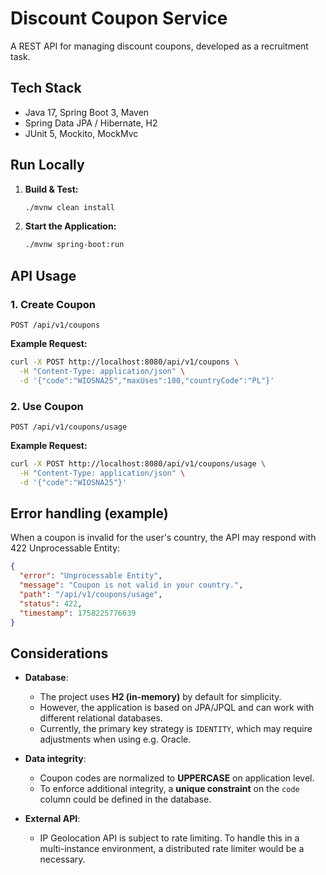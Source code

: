 # Discount Coupon Service

A REST API for managing discount coupons, developed as a recruitment task.

## Tech Stack

- Java 17, Spring Boot 3, Maven
- Spring Data JPA / Hibernate, H2
- JUnit 5, Mockito, MockMvc

## Run Locally

1. **Build & Test:**
   ```bash
   ./mvnw clean install
   ```
2. **Start the Application:**
   ```bash
   ./mvnw spring-boot:run
   ```

## API Usage

### 1. Create Coupon

`POST /api/v1/coupons`

**Example Request:**

```sh
curl -X POST http://localhost:8080/api/v1/coupons \
  -H "Content-Type: application/json" \
  -d '{"code":"WIOSNA25","maxUses":100,"countryCode":"PL"}'
```

### 2. Use Coupon

`POST /api/v1/coupons/usage`

**Example Request:**

```sh
curl -X POST http://localhost:8080/api/v1/coupons/usage \
  -H "Content-Type: application/json" \
  -d '{"code":"WIOSNA25"}'
```

## Error handling (example)

When a coupon is invalid for the user's country, the API may respond with 422 Unprocessable Entity:

```json
{
  "error": "Unprocessable Entity",
  "message": "Coupon is not valid in your country.",
  "path": "/api/v1/coupons/usage",
  "status": 422,
  "timestamp": 1758225776639
}
```

## Considerations

- **Database**:
    - The project uses **H2 (in-memory)** by default for simplicity.
    - However, the application is based on JPA/JPQL and can work with different relational databases.
    - Currently, the primary key strategy is `IDENTITY`, which may require adjustments when using e.g. Oracle.

- **Data integrity**:
    - Coupon codes are normalized to **UPPERCASE** on application level.
    - To enforce additional integrity, a **unique constraint** on the `code` column could be defined in the database.

- **External API**:
    - IP Geolocation API is subject to rate limiting. To handle this in a multi-instance environment, a distributed rate
      limiter would be a necessary.